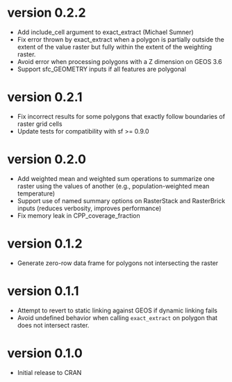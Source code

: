 # version 0.2.2

- Add include_cell argument to exact_extract (Michael Sumner)
- Fix error thrown by exact_extract when a polygon is partially outside the extent of the value raster but fully within the extent of the weighting raster.
- Avoid error when processing polygons with a Z dimension on GEOS 3.6
- Support sfc_GEOMETRY inputs if all features are polygonal

# version 0.2.1

- Fix incorrect results for some polygons that exactly follow boundaries of raster grid cells
- Update tests for compatibility with sf >= 0.9.0

# version 0.2.0

- Add weighted mean and weighted sum operations to summarize one raster using the values of another (e.g., population-weighted mean temperature)
- Support use of named summary options on RasterStack and RasterBrick inputs (reduces verbosity, improves performance)
- Fix memory leak in CPP_coverage_fraction

# version 0.1.2

- Generate zero-row data frame for polygons not intersecting the raster

# version 0.1.1

- Attempt to revert to static linking against GEOS if dynamic linking fails
- Avoid undefined behavior when calling `exact_extract` on polygon that does not
  intersect raster.

# version 0.1.0

- Initial release to CRAN
